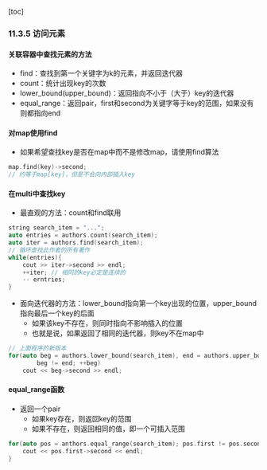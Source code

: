 [toc]

### 11.3.5 访问元素

#### 关联容器中查找元素的方法

* find：查找到第一个关键字为k的元素，并返回迭代器
* count：统计出现key的次数
* lower_bound(upper_bound)：返回指向不小于（大于）key的迭代器
* equal_range：返回pair，first和second为关键字等于key的范围，如果没有则都指向end

#### 对map使用find

* 如果希望查找key是否在map中而不是修改map，请使用find算法

```C++
map.find(key)->second;
// 约等于map[key]，但是不会向内部插入key
```

#### 在multi中查找key

* 最直观的方法：count和find联用

```C++
string search_item = "...";
auto entries = authors.count(search_item);
auto iter = authors.find(search_item);
// 循环查找此作者的所有著作
while(entries){
    cout >> iter->second >> endl;
    ++iter;	// 相同的key必定是连续的
    -- erntries;
}
```

* 面向迭代器的方法：lower_bound指向第一个key出现的位置，upper_bound指向最后一个key的后面
  * 如果该key不存在，则同时指向不影响插入的位置
  * 也就是说，如果返回了相同的迭代器，则key不在map中

```C++
// 上面程序的新版本
for(auto beg = authors.lower_bound(search_item), end = authors.upper_bound(search_item);
   		beg != end; ++beg)
    cout << beg->second >> endl;
```

#### equal_range函数

* 返回一个pair
  * 如果key存在，则返回key的范围
  * 如果不存在，则返回相同的值，即一个可插入范围

```C++
for(auto pos = anthors.equal_range(search_item); pos.first != pos.second; pos.first++){
    cout << pos.first->second << endl;
}
```

